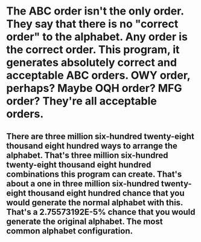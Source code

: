 <h1>The ABC order isn't the only order. They say that there is no "correct order" to the alphabet. Any order is the correct order. This program, it generates absolutely correct and acceptable ABC orders. OWY order, perhaps? Maybe OQH order? MFG order? They're all acceptable orders.</h1>
<h2>There are three million six-hundred twenty-eight thousand eight hundred ways to arrange the alphabet. That's three million six-hundred twenty-eight thousand eight hundred combinations this program can create. That's about a one in three million six-hundred twenty-eight thousand eight hundred chance that you would generate the normal alphabet with this. That's a 2.75573192E-5% chance that you would generate the original alphabet. The most common alphabet configuration.</h2>

